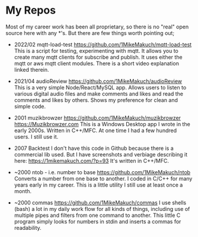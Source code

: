 # My Repos

Most of my career work has been all proprietary, so there is no "real" open source here with any *'s. But there are few things worth pointing out;

* 2022/02 mqtt-load-test https://github.com/1MikeMakuch/mqtt-load-test
This is a script for testing, experimenting with mqtt. It allows you to create many mqtt clients for subscribe and publish. It uses either the mqtt or aws mqtt client modules. There is a short video explanation linked therein.

* 2021/04 audioReview https://github.com/1MikeMakuch/audioReview
This is a very simple Node/React/MySQL app. Allows users to listen to various digital audio files and make comments and likes and read the comments and likes by others. Shows my preference for clean and simple code.

* 2001 muzikbrowzer https://github.com/1MikeMakuch/muzikbrowzer https://Muzikbrowzer.com
This is a Windows Desktop app I wrote in the early 2000s. Written in C++/MFC. At one time I had a few hundred users. I still use it.

* 2007 Backtest
I don't have this code in Github because there is a commercial lib used. But I have screenshots and verbiage describing it here: https://1mikemakuch.com/?p=93
It's written in C++/MFC.

* ~2000 ntob - i.e. number to base https://github.com/1MikeMakuch/ntob Converts a number from one base to another.
I coded in C/C++ for many years early in my career. This is a little utility I still use at least once a month.

* ~2000 commas https://github.com/1MikeMakuch/commas
I use shells (bash) a lot in my daily work flow for all kinds of things, including use of multiple pipes and filters from one command to another. This little C program simply looks for numbers in stdin and inserts a commas for readability.
